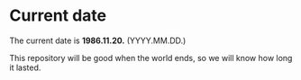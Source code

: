 # Current date

The current date is **1986.11.20.** (YYYY.MM.DD.)

This repository will be good when the world ends, so we will know how long it lasted.